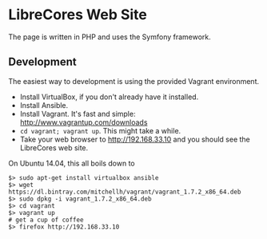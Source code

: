 LibreCores Web Site
===================

The page is written in PHP and uses the Symfony framework.

Development
-----------
The easiest way to development is using the provided Vagrant environment.

- Install VirtualBox, if you don't already have it installed.
- Install Ansible.
- Install Vagrant. It's fast and simple: http://www.vagrantup.com/downloads
- `cd vagrant; vagrant up`. This might take a while.
- Take your web browser to http://192.168.33.10 and you should see the LibreCores web site.

On Ubuntu 14.04, this all boils down to

```
$> sudo apt-get install virtualbox ansible
$> wget https://dl.bintray.com/mitchellh/vagrant/vagrant_1.7.2_x86_64.deb
$> sudo dpkg -i vagrant_1.7.2_x86_64.deb
$> cd vagrant
$> vagrant up
# get a cup of coffee
$> firefox http://192.168.33.10
```


